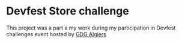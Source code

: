# Devfest Store challenge
This project was a part a my work during my participation in Devfest challenges event hosted by <a href="https://github.com/GDGAlgiers">GDG Algiers</a>
